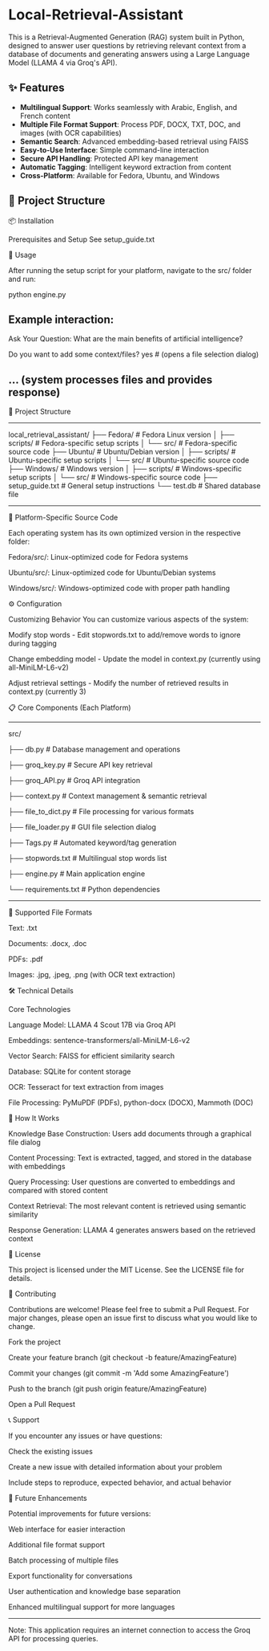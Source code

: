 # Local-Retrieval-Assistant

This is a Retrieval-Augmented Generation (RAG) system built in Python, designed to answer user questions by retrieving relevant context from a database of documents and generating answers using a Large Language Model (LLAMA 4 via Groq's API).

## ✨ Features

- **Multilingual Support**: Works seamlessly with Arabic, English, and French content
- **Multiple File Format Support**: Process PDF, DOCX, TXT, DOC, and images (with OCR capabilities)
- **Semantic Search**: Advanced embedding-based retrieval using FAISS
- **Easy-to-Use Interface**: Simple command-line interaction
- **Secure API Handling**: Protected API key management
- **Automatic Tagging**: Intelligent keyword extraction from content
- **Cross-Platform**: Available for Fedora, Ubuntu, and Windows

## 📁 Project Structure


📦 Installation

Prerequisites and Setup
See setup_guide.txt


🚀 Usage

After running the setup script for your platform, navigate to the src/ folder and run:

python engine.py

Example interaction:
---------------------------------------------------------------------
Ask Your Question: 
What are the main benefits of artificial intelligence?

Do you want to add some context/files?
yes  # (opens a file selection dialog)

... (system processes files and provides response)
---------------------------------------------------------------------


📁 Project Structure

---------------------------------------------------------------------

local_retrieval_assistant/
├── Fedora/ # Fedora Linux version
│ ├── scripts/ # Fedora-specific setup scripts
│ └── src/ # Fedora-specific source code
├── Ubuntu/ # Ubuntu/Debian version
│ ├── scripts/ # Ubuntu-specific setup scripts
│ └── src/ # Ubuntu-specific source code
├── Windows/ # Windows version
│ ├── scripts/ # Windows-specific setup scripts
│ └── src/ # Windows-specific source code
├── setup_guide.txt # General setup instructions
└── test.db # Shared database file

---------------------------------------------------------------------


🔧 Platform-Specific Source Code

Each operating system has its own optimized version in the respective folder:

Fedora/src/: Linux-optimized code for Fedora systems

Ubuntu/src/: Linux-optimized code for Ubuntu/Debian systems

Windows/src/: Windows-optimized code with proper path handling

⚙️ Configuration

Customizing Behavior
You can customize various aspects of the system:

Modify stop words - Edit stopwords.txt to add/remove words to ignore during tagging

Change embedding model - Update the model in context.py (currently using all-MiniLM-L6-v2)

Adjust retrieval settings - Modify the number of retrieved results in context.py (currently 3)


📋 Core Components (Each Platform)

---------------------------------------------------------------------

src/

├── db.py              # Database management and operations

├── groq_key.py        # Secure API key retrieval

├── groq_API.py        # Groq API integration

├── context.py         # Context management & semantic retrieval

├── file_to_dict.py    # File processing for various formats

├── file_loader.py     # GUI file selection dialog

├── Tags.py            # Automated keyword/tag generation

├── stopwords.txt      # Multilingual stop words list

├── engine.py          # Main application engine

└── requirements.txt   # Python dependencies


---------------------------------------------------------------------


📁 Supported File Formats

Text: .txt

Documents: .docx, .doc

PDFs: .pdf

Images: .jpg, .jpeg, .png (with OCR text extraction)


🛠️ Technical Details

Core Technologies

Language Model: LLAMA 4 Scout 17B via Groq API

Embeddings: sentence-transformers/all-MiniLM-L6-v2

Vector Search: FAISS for efficient similarity search

Database: SQLite for content storage

OCR: Tesseract for text extraction from images

File Processing: PyMuPDF (PDFs), python-docx (DOCX), Mammoth (DOC)


🔧 How It Works

Knowledge Base Construction: Users add documents through a graphical file dialog

Content Processing: Text is extracted, tagged, and stored in the database with embeddings

Query Processing: User questions are converted to embeddings and compared with stored content

Context Retrieval: The most relevant content is retrieved using semantic similarity

Response Generation: LLAMA 4 generates answers based on the retrieved context


📄 License

This project is licensed under the MIT License. See the LICENSE file for details.


🤝 Contributing

Contributions are welcome! Please feel free to submit a Pull Request. For major changes, please open an issue first to discuss what you would like to change.

Fork the project

Create your feature branch (git checkout -b feature/AmazingFeature)

Commit your changes (git commit -m 'Add some AmazingFeature')

Push to the branch (git push origin feature/AmazingFeature)

Open a Pull Request


📞 Support

If you encounter any issues or have questions:

Check the existing issues

Create a new issue with detailed information about your problem

Include steps to reproduce, expected behavior, and actual behavior


🚀 Future Enhancements

Potential improvements for future versions:

Web interface for easier interaction

Additional file format support

Batch processing of multiple files

Export functionality for conversations

User authentication and knowledge base separation

Enhanced multilingual support for more languages

---------------------------------------------------------------------

Note: This application requires an internet connection to access the Groq API for processing queries.


